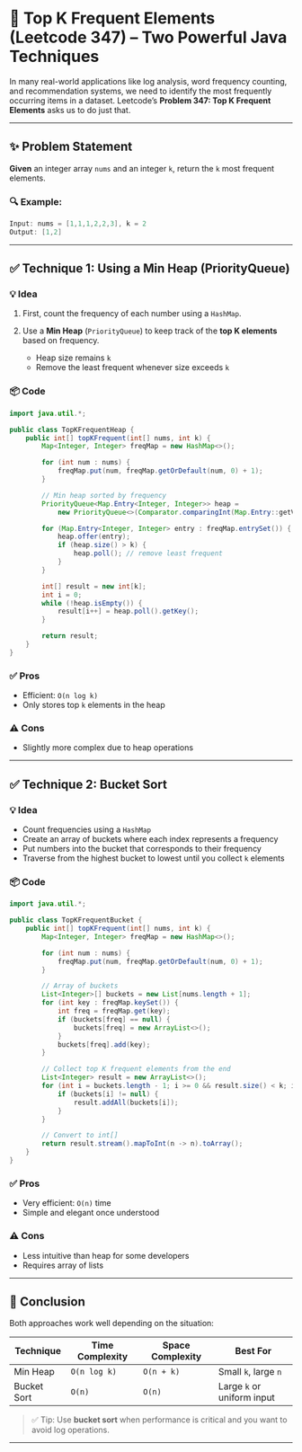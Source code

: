 # 🔢 Top K Frequent Elements (Leetcode 347) – Two Powerful Java Techniques

In many real-world applications like log analysis, word frequency counting, and recommendation systems, we need to identify the most frequently occurring items in a dataset. Leetcode’s **Problem 347: Top K Frequent Elements** asks us to do just that.

---

## ✨ Problem Statement

**Given** an integer array `nums` and an integer `k`, return the `k` most frequent elements.

### 🔍 Example:

```java
Input: nums = [1,1,1,2,2,3], k = 2  
Output: [1,2]
```

---

## ✅ Technique 1: Using a Min Heap (PriorityQueue)

### 💡 Idea

1. First, count the frequency of each number using a `HashMap`.
2. Use a **Min Heap** (`PriorityQueue`) to keep track of the **top K elements** based on frequency.

   * Heap size remains `k`
   * Remove the least frequent whenever size exceeds `k`

### 📦 Code

```java
import java.util.*;

public class TopKFrequentHeap {
    public int[] topKFrequent(int[] nums, int k) {
        Map<Integer, Integer> freqMap = new HashMap<>();

        for (int num : nums) {
            freqMap.put(num, freqMap.getOrDefault(num, 0) + 1);
        }

        // Min heap sorted by frequency
        PriorityQueue<Map.Entry<Integer, Integer>> heap =
            new PriorityQueue<>(Comparator.comparingInt(Map.Entry::getValue));

        for (Map.Entry<Integer, Integer> entry : freqMap.entrySet()) {
            heap.offer(entry);
            if (heap.size() > k) {
                heap.poll(); // remove least frequent
            }
        }

        int[] result = new int[k];
        int i = 0;
        while (!heap.isEmpty()) {
            result[i++] = heap.poll().getKey();
        }

        return result;
    }
}
```

### ✅ Pros

* Efficient: `O(n log k)`
* Only stores top `k` elements in the heap

### ⚠️ Cons

* Slightly more complex due to heap operations

---

## ✅ Technique 2: Bucket Sort

### 💡 Idea

* Count frequencies using a `HashMap`
* Create an array of buckets where each index represents a frequency
* Put numbers into the bucket that corresponds to their frequency
* Traverse from the highest bucket to lowest until you collect `k` elements

### 📦 Code

```java
import java.util.*;

public class TopKFrequentBucket {
    public int[] topKFrequent(int[] nums, int k) {
        Map<Integer, Integer> freqMap = new HashMap<>();

        for (int num : nums) {
            freqMap.put(num, freqMap.getOrDefault(num, 0) + 1);
        }

        // Array of buckets
        List<Integer>[] buckets = new List[nums.length + 1];
        for (int key : freqMap.keySet()) {
            int freq = freqMap.get(key);
            if (buckets[freq] == null) {
                buckets[freq] = new ArrayList<>();
            }
            buckets[freq].add(key);
        }

        // Collect top K frequent elements from the end
        List<Integer> result = new ArrayList<>();
        for (int i = buckets.length - 1; i >= 0 && result.size() < k; i--) {
            if (buckets[i] != null) {
                result.addAll(buckets[i]);
            }
        }

        // Convert to int[]
        return result.stream().mapToInt(n -> n).toArray();
    }
}
```

### ✅ Pros

* Very efficient: `O(n)` time
* Simple and elegant once understood

### ⚠️ Cons

* Less intuitive than heap for some developers
* Requires array of lists

---

## 🧠 Conclusion

Both approaches work well depending on the situation:

| Technique   | Time Complexity | Space Complexity | Best For                   |
| ----------- | --------------- | ---------------- | -------------------------- |
| Min Heap    | `O(n log k)`    | `O(n + k)`       | Small `k`, large `n`       |
| Bucket Sort | `O(n)`          | `O(n)`           | Large `k` or uniform input |

> ✅ Tip: Use **bucket sort** when performance is critical and you want to avoid log operations.

--- 